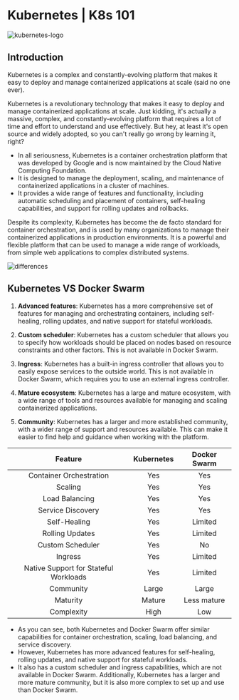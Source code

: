 # Kubernetes | K8s 101

![kubernetes-logo](https://upload.wikimedia.org/wikipedia/commons/thumb/3/39/Kubernetes_logo_without_workmark.svg/1200px-Kubernetes_logo_without_workmark.svg.png)

## Introduction
Kubernetes is a complex and constantly-evolving platform that makes it easy to deploy and manage containerized applications at scale (said no one ever).

Kubernetes is a revolutionary technology that makes it easy to deploy and manage containerized applications at scale. 
Just kidding, it's actually a massive, complex, and constantly-evolving platform that requires a lot of time and effort to understand and use effectively. 
But hey, at least it's open source and widely adopted, so you can't really go wrong by learning it, right?

* In all seriousness, Kubernetes is a container orchestration platform that was developed by Google and is now maintained by the Cloud Native Computing Foundation. 
* It is designed to manage the deployment, scaling, and maintenance of containerized applications in a cluster of machines. 
* It provides a wide range of features and functionality, including automatic scheduling and placement of containers, self-healing capabilities, and support for rolling updates and rollbacks.

Despite its complexity, Kubernetes has become the de facto standard for container orchestration, and is used by many organizations to manage their containerized applications in production environments.
It is a powerful and flexible platform that can be used to manage a wide range of workloads, from simple web applications to complex distributed systems.

![differences](https://nickjanetakis.com/assets/blog/cards/docker-swarm-vs-kubernetes-which-one-should-you-learn-1fe9fd6549f5e0bbd2e0573d606db859322741aa29ad407e4dbae509da62dc44.jpg)

## Kubernetes VS Docker Swarm

1. **Advanced features**: Kubernetes has a more comprehensive set of features for managing and orchestrating containers, including self-healing, rolling updates, and native support for stateful workloads.

2. **Custom scheduler**: Kubernetes has a custom scheduler that allows you to specify how workloads should be placed on nodes based on resource constraints and other factors. This is not available in Docker Swarm.

3. **Ingress**: Kubernetes has a built-in ingress controller that allows you to easily expose services to the outside world. This is not available in Docker Swarm, which requires you to use an external ingress controller.

4. **Mature ecosystem**: Kubernetes has a large and mature ecosystem, with a wide range of tools and resources available for managing and scaling containerized applications.

5. **Community**: Kubernetes has a larger and more established community, with a wider range of support and resources available. This can make it easier to find help and guidance when working with the platform.

| **Feature** | **Kubernetes** | **Docker Swarm** |
|:---:|:---:|:---:|
| Container Orchestration | Yes | Yes |
| Scaling | Yes | Yes |
| Load Balancing | Yes | Yes |
| Service Discovery | Yes | Yes |
| Self-Healing | Yes | Limited |
| Rolling Updates | Yes | Limited |
| Custom Scheduler | Yes | No |
| Ingress | Yes | Limited |
| Native Support for Stateful Workloads | Yes | Limited |
| Community | Large | Large |
| Maturity | Mature | Less mature |
| Complexity | High | Low |

* As you can see, both Kubernetes and Docker Swarm offer similar capabilities for container orchestration, scaling, load balancing, and service discovery.
* However, Kubernetes has more advanced features for self-healing, rolling updates, and native support for stateful workloads.
* It also has a custom scheduler and ingress capabilities, which are not available in Docker Swarm. Additionally, Kubernetes has a larger and more mature community, but it is also more complex to set up and use than Docker Swarm.
